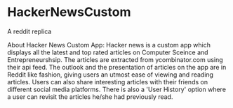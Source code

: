 # HackerNewsCustom

A reddit replica




About Hacker News Custom App:
Hacker news is a custom app which displays all the latest and top rated articles on Computer
Sceince and Entrepreneurshsip. The articles are extracted from ycombinator.com using their api feed.
The outlook and the presentation of articles on the app are in Reddit like fashion, giving users 
an utmost ease of viewing and reading articles. Users can also share interesting articles with their friends 
on different social media platforms. There is also a 'User History' option where a user can revisit
the articles he/she had previously read.
